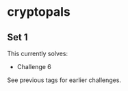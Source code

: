 # cryptopals

## Set 1

This currently solves:
* Challenge 6

See previous tags for earlier challenges.
